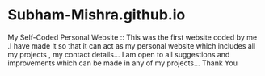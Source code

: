 # Subham-Mishra.github.io
My Self-Coded Personal Website ::
This was the first website coded by me .I have made it so that it can act as my personal website which includes all my projects ,
my contact details... I am open to all suggestions and improvements which can be made in any of my projects...
Thank You
